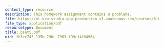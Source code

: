 ```yaml
---
content_type: resource
description: This homework assignment contains 8 problems.
file: https://ol-ocw-studio-app-production.s3.amazonaws.com/courses/8-022-physics-ii-electricity-and-magnetism-fall-2004/fb3ec745135b290c7963f99cf4f04964_pset5.pdf
file_type: application/pdf
resourcetype: Document
title: pset5.pdf
uid: fb3ec745-135b-290c-7963-f99cf4f04964
---
```

